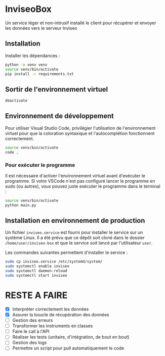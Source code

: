 # InviseoBox
Un service léger et non-intrusif installé le client pour récupérer et envoyer les données vers le serveur Inviseo

## Installation

Installer les dépendances :
```bash
python -m venv venv
source venv/bin/activate
pip install -r requirements.txt
```

## Sortir de l'environnement virtuel
```bash
deactivate
```

## Environnement de développement

Pour utiliser Visual Studio Code, privilégier l'utilisation de l'environnement virtuel pour que la coloration syntaxique et l'autocomplétion fonctionnent correctement.
```bash
source venv/bin/activate
code .
```

### Pour exécuter le programme

Il est nécessaire d'activer l'environnement virtuel avant d'exécuter le programme. Si votre VSCode n'est pas configuré lancer le programme en sudo (ou autres), vous pouvez juste exécuter le programme dans le terminal :

```bash
source venv/bin/activate
python main.py
```

## Installation en environnement de production

Un fichier `inviseo.service` est fourni pour installer le service sur un système Linux. Il a été prévu que ce dépôt soit cloné dans le dossier `/home/user/inviseo-box` et que le service soit lancé par l'utilisateur `user`.

Les commandes suivantes permettent d'installer le service :
```bash
sudo cp inviseo.service /etc/systemd/system/
sudo systemctl enable inviseo
sudo systemctl daemon-reload
sudo systemctl start inviseo
```

# RESTE A FAIRE

- [x] Interpréter correctement les données
- [x] Assurer la boucle de récupération des données
- [ ] Gestion des erreurs
- [ ] Transformer les instruments en classes
- [ ] Faire le call à l'API
- [ ] Réaliser les tests (unitaire, d'intégration, de bout en bout)
- [ ] Gestion des logs
- [ ] Permettre un script pour pull automatiquement le code